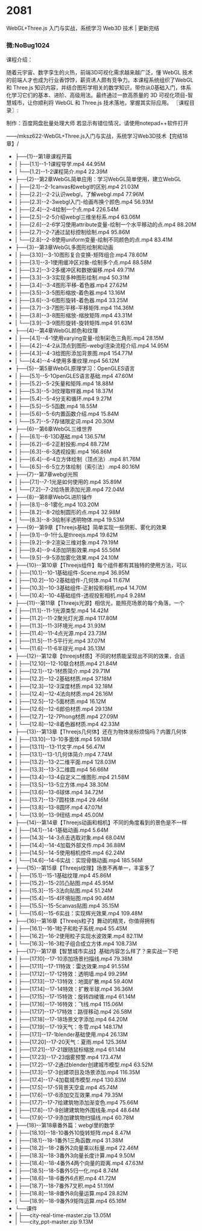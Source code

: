 # 2081
WebGL+Three.js 入门与实战，系统学习 Web3D 技术 | 更新完结
### 微:NoBug1024 


课程介绍：

随着元宇宙、数字孪生的火热，前端3D可视化需求越来越广泛，懂 WebGL 技术的前端人才也成为行业香饽饽，薪资诱人颇有竞争力。本课程系统组织了WebGL 和 Three.js 知识内容，并结合图形学相关的数学知识，带你从0基础入门，体系化学习它们的基本、进阶、高级用法。最终通过一款高质量的 3D 可视化项目-智慧城市，让你顺利将 WebGL 和 Three.js 技术落地，掌握其实际应用。
〖课程目录〗:

制作：百度网盘批量处理大师 
若显示有错位情况，请使用notepad++软件打开

——/mksz622-WebGL+Three.js入门与实战，系统学习Web3D技术【完结18章】/

- ├──{1}--第1章课程开篇  
- |   ├──[1.1]--1-1课程导学.mp4  44.95M
- |   └──[1.2]--1-2课程简介.mp4  22.39M
- ├──{2}--第2章WebGL简单应用：学习WebGL简单使用，建立WebGL  
- |   ├──[2.1]--2-1canvas和webgl的区别.mp4  21.03M
- |   ├──[2.2]--2-2认识webgl，了解webgl.mp4  77.96M
- |   ├──[2.3]--2-3webgl入门-给画布换个颜色.mp4  56.93M
- |   ├──[2.4]--2-4绘制一个点.mp4  226.54M
- |   ├──[2.5]--2-5介绍webgl三维坐标系.mp4  63.06M
- |   ├──[2.6]--2-6学习使用attribute变量-绘制一个水平移动的点.mp4  88.20M
- |   ├──[2.7]--2-7通过鼠标控制绘制.mp4  95.86M
- |   └──[2.8]--2-8使用uniform变量-绘制不同颜色的点.mp4  83.41M
- ├──{3}--第3章WebGL多图形绘制和动画  
- |   ├──[3.10]--3-10图形复合变换-矩阵组合.mp4  78.60M
- |   ├──[3.1]--3-1使用缓冲区对象-绘制多个点.mp4  88.58M
- |   ├──[3.2]--3-2多缓冲区和数据偏移.mp4  49.71M
- |   ├──[3.3]--3-3实现多种图形绘制.mp4  50.31M
- |   ├──[3.4]--3-4图形平移-着色器.mp4  27.62M
- |   ├──[3.5]--3-5图形缩放-着色器.mp4  13.16M
- |   ├──[3.6]--3-6图形旋转-着色器.mp4  33.25M
- |   ├──[3.7]--3-7图形平移-平移矩阵.mp4  114.36M
- |   ├──[3.8]--3-8图形缩放-缩放矩阵.mp4  43.31M
- |   └──[3.9]--3-9图形旋转-旋转矩阵.mp4  91.63M
- ├──{4}--第4章WebGL颜色和纹理  
- |   ├──[4.1]--4-1使用varying变量-绘制彩色三角形.mp4  28.15M
- |   ├──[4.2]--4-2从顶点到图形&ndash;webgl渲染流程介绍.mp4  14.95M
- |   ├──[4.3]--4-3给图形添加背景图.mp4  154.77M
- |   └──[4.4]--4-4使用多重纹理.mp4  56.12M
- ├──{5}--第5章WebGL原理学习：OpenGLES语言  
- |   ├──[5.1]--5-1OpenGLES语言基础.mp4  47.60M
- |   ├──[5.2]--5-2矢量和矩阵.mp4  18.88M
- |   ├──[5.3]--5-3纹理取样器.mp4  18.37M
- |   ├──[5.4]--5-4分支和循环.mp4  9.27M
- |   ├──[5.5]--5-5函数.mp4  18.55M
- |   ├──[5.6]--5-6内置函数介绍.mp4  15.84M
- |   └──[5.7]--5-7存储限定词.mp4  20.30M
- ├──{6}--第6章WebGL三维世界  
- |   ├──[6.1]--6-13D基础.mp4  136.57M
- |   ├──[6.2]--6-2正射投影.mp4  88.72M
- |   ├──[6.3]--6-3透视投影.mp4  166.86M
- |   ├──[6.4]--6-4立方体绘制（顶点法）.mp4  81.76M
- |   └──[6.5]--6-5立方体绘制（索引法）.mp4  80.16M
- ├──{7}--第7章webgl光照  
- |   ├──[7.1]--7-1光是如何使用的.mp4  35.89M
- |   └──[7.2]--7-2给场景添加光源.mp4  72.04M
- ├──{8}--第8章WebGL进阶操作  
- |   ├──[8.1]--8-1雾化.mp4  103.20M
- |   ├──[8.2]--8-2绘制圆形的点.mp4  32.98M
- |   └──[8.3]--8-3绘制半透明物体.mp4  19.53M
- ├──{9}--第9章【Threejs基础】简单实现一些阴影、雾化的效果  
- |   ├──[9.1]--9-1什么是threejs.mp4  19.62M
- |   ├──[9.2]--9-2渲染三维对象.mp4  79.19M
- |   ├──[9.4]--9-4添加阴影效果.mp4  55.56M
- |   └──[9.5]--9-5添加雾化效果.mp4  24.10M
- ├──{10}--第10章【Threejs组件】每个组件都有其独特的使用方法，可以  
- |   ├──[10.1]--10-1基础组件-Scene.mp4  36.95M
- |   ├──[10.2]--10-2基础组件-几何体.mp4  11.67M
- |   ├──[10.3]--10-3基础组件-正射投影相机.mp4  14.70M
- |   └──[10.4]--10-4基础组件-透视投影相机.mp4  9.28M
- ├──{11}--第11章【Threejs光源】相信光，能照亮场景的每个角落，一个  
- |   ├──[11.1]--11-1光源类型.mp4  14.42M
- |   ├──[11.2]--11-2聚光灯光源.mp4  117.80M
- |   ├──[11.3]--11-3环境光.mp4  31.93M
- |   ├──[11.4]--11-4点光源.mp4  23.73M
- |   ├──[11.5]--11-5平行光.mp4  37.07M
- |   └──[11.6]--11-6半球光.mp4  35.13M
- ├──{12}--第12章【threejs材质】不同的材质能呈现出不同的效果，合适  
- |   ├──[12.10]--12-10联合材质.mp4  21.84M
- |   ├──[12.1]--12-1材质简介.mp4  29.71M
- |   ├──[12.2]--12-2基础材质.mp4  37.18M
- |   ├──[12.3]--12-3深度材质.mp4  32.18M
- |   ├──[12.4]--12-4法向材质.mp4  26.16M
- |   ├──[12.5]--12-5面材质.mp4  16.12M
- |   ├──[12.6]--12-6郎伯材质.mp4  29.13M
- |   ├──[12.7]--12-7Phong材质.mp4  27.09M
- |   └──[12.8]--12-8着色器材质.mp4  42.33M
- ├──{13}--第13章【Threejs几何体】还在为物体坐标烦恼吗？内置几何体  
- |   ├──[13.10]--13-10多面体.mp4  59.18M
- |   ├──[13.11]--13-11文字.mp4  56.47M
- |   ├──[13.1]--13-1几何体简介.mp4  7.74M
- |   ├──[13.2]--13-2二维平面.mp4  128.03M
- |   ├──[13.3]--13-3二维圆.mp4  56.66M
- |   ├──[13.4]--13-4自定义二维图形.mp4  21.58M
- |   ├──[13.5]--13-5立方体.mp4  38.30M
- |   ├──[13.6]--13-6球体.mp4  34.72M
- |   ├──[13.7]--13-7圆柱体.mp4  29.46M
- |   ├──[13.8]--13-8圆环.mp4  47.07M
- |   └──[13.9]--13-9纽结.mp4  45.00M
- ├──{14}--第14章【Threejs动画和相机】不同的角度看到的景色是不一样  
- |   ├──[14.1]--14-1基础动画.mp4  5.64M
- |   ├──[14.3]--14-3点击选取对象.mp4  68.04M
- |   ├──[14.4]--14-4加载外部文件.mp4  36.88M
- |   ├──[14.5]--14-5使用相机控件.mp4  62.24M
- |   └──[14.6]--14-6实战：实现骨骼动画.mp4  185.56M
- ├──{15}--第15章【Threejs纹理】场景不再单一，丰富多了  
- |   ├──[15.1]--15-1基础纹理.mp4  45.86M
- |   ├──[15.2]--15-2凹凸贴图.mp4  45.95M
- |   ├──[15.3]--15-3法向贴图.mp4  51.24M
- |   ├──[15.4]--15-4环境贴图.mp4  90.46M
- |   ├──[15.5]--15-5canvas贴图.mp4  35.15M
- |   └──[15.6]--15-6实战：实现辉光效果.mp4  109.48M
- ├──{16}--第16章【Threejs粒子】舞动的精灵，你值得拥有  
- |   ├──[16.1]--16-1粒子和粒子系统.mp4  55.45M
- |   ├──[16.2]--16-2使用粒子实现水波效果.mp4  82.11M
- |   └──[16.3]--16-3粒子组合成立方体.mp4  108.73M
- ├──{17}--第17章【智慧城市实战】基础内容怎么样了？来实战一下吧  
- |   ├──[17.10]--17-10添加场景扫描线.mp4  79.38M
- |   ├──[17.11]--17-11特效：雷达效果.mp4  91.55M
- |   ├──[17.12]--17-12特效：透明墙.mp4  99.29M
- |   ├──[17.13]--17-13特效：地面扩散.mp4  59.40M
- |   ├──[17.14]--17-14特效：扩散半球.mp4  36.36M
- |   ├──[17.15]--17-15特效：旋转四棱锥.mp4  61.14M
- |   ├──[17.16]--17-16特效：飞线.mp4  115.06M
- |   ├──[17.17]--17-17特效：路径移动.mp4  26.58M
- |   ├──[17.18]--17-18场景文字添加.mp4  64.20M
- |   ├──[17.19]--17-19天气：冬雪.mp4  148.17M
- |   ├──[17.1]--17-1blender基础使用.mp4  26.13M
- |   ├──[17.20]--17-20天气：夏雨.mp4  125.36M
- |   ├──[17.21]--17-21跟随鼠标缩放.mp4  61.14M
- |   ├──[17.23]--17-23烟雾预警.mp4  173.47M
- |   ├──[17.2]--17-2通过blender创建城市模型.mp4  63.52M
- |   ├──[17.3]--17-3创建项目及场景添加.mp4  116.35M
- |   ├──[17.4]--17-4加载城市模型.mp4  130.83M
- |   ├──[17.5]--17-5背景天空盒.mp4  45.74M
- |   ├──[17.6]--17-6添加交互效果.mp4  79.35M
- |   ├──[17.7]--17-7给建筑物添加渐变色.mp4  75.66M
- |   ├──[17.8]--17-8创建建筑物外围线条.mp4  48.64M
- |   └──[17.9]--17-9添加建筑物扫描线.mp4  60.78M
- ├──{18}--第18章番外篇：webgl里的数学  
- |   ├──[18.10]--18-10番外10旋转矩阵.mp4  8.47M
- |   ├──[18.1]--18-1番外1三角函数.mp4  31.38M
- |   ├──[18.2]--18-2番外2向量乘以标量.mp4  22.46M
- |   ├──[18.3]--18-3番外3向量长度计算.mp4  9.50M
- |   ├──[18.4]--18-4番外4两个向量的距离.mp4  47.63M
- |   ├──[18.5]--18-5番外5归一化.mp4  8.74M
- |   ├──[18.6]--18-6番外6点积.mp4  41.72M
- |   ├──[18.7]--18-7番外7叉积.mp4  51.19M
- |   ├──[18.8]--18-8番外8向量运算.mp4  28.82M
- |   └──[18.9]--18-9番外9矩阵运算.mp4  65.16M
- └──课件  
- |   ├──city-real-time-master.zip  13.05M
- |   └──city_ppt-master.zip  9.13M

